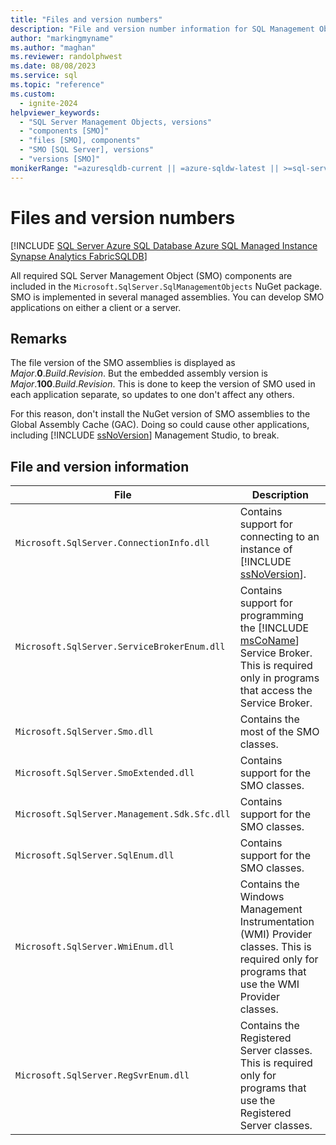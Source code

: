 ```yaml
---
title: "Files and version numbers"
description: "File and version number information for SQL Management Objects (SMO)"
author: "markingmyname"
ms.author: "maghan"
ms.reviewer: randolphwest
ms.date: 08/08/2023
ms.service: sql
ms.topic: "reference"
ms.custom:
  - ignite-2024
helpviewer_keywords:
  - "SQL Server Management Objects, versions"
  - "components [SMO]"
  - "files [SMO], components"
  - "SMO [SQL Server], versions"
  - "versions [SMO]"
monikerRange: "=azuresqldb-current || =azure-sqldw-latest || >=sql-server-2016 || >=sql-server-linux-2017 || =azuresqldb-mi-current || =fabric"
---
```

# Files and version numbers

[!INCLUDE [SQL Server Azure SQL Database Azure SQL Managed Instance Synapse Analytics FabricSQLDB](../../includes/applies-to-version/sql-asdb-asdbmi-asa-fabricsqldb.md)]

All required SQL Server Management Object (SMO) components are included in the `Microsoft.SqlServer.SqlManagementObjects` NuGet package. SMO is implemented in several managed assemblies. You can develop SMO applications on either a client or a server.

## Remarks

The file version of the SMO assemblies is displayed as *Major*.**0**.*Build*.*Revision*. But the embedded assembly version is *Major*.**100**.*Build*.*Revision*. This is done to keep the version of SMO used in each application separate, so updates to one don't affect any others.

For this reason, don't install the NuGet version of SMO assemblies to the Global Assembly Cache (GAC). Doing so could cause other applications, including [!INCLUDE [ssNoVersion](../../includes/ssnoversion-md.md)] Management Studio, to break.

## File and version information

| File | Description |
| --- | --- |
| `Microsoft.SqlServer.ConnectionInfo.dll` | Contains support for connecting to an instance of [!INCLUDE [ssNoVersion](../../includes/ssnoversion-md.md)]. |
| `Microsoft.SqlServer.ServiceBrokerEnum.dll` | Contains support for programming the [!INCLUDE [msCoName](../../includes/msconame-md.md)] Service Broker. This is required only in programs that access the Service Broker. |
| `Microsoft.SqlServer.Smo.dll` | Contains the most of the SMO classes. |
| `Microsoft.SqlServer.SmoExtended.dll` | Contains support for the SMO classes. |
| `Microsoft.SqlServer.Management.Sdk.Sfc.dll` | Contains support for the SMO classes. |
| `Microsoft.SqlServer.SqlEnum.dll` | Contains support for the SMO classes. |
| `Microsoft.SqlServer.WmiEnum.dll` | Contains the Windows Management Instrumentation (WMI) Provider classes. This is required only for programs that use the WMI Provider classes. |
| `Microsoft.SqlServer.RegSvrEnum.dll` | Contains the Registered Server classes. This is required only for programs that use the Registered Server classes. |
